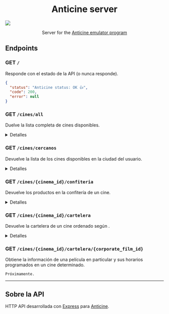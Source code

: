 
<p align="center">
  <h1 align="center">Anticine server</h1>
  <img src="https://raw.githubusercontent.com/GNUfamilia-fisi/anticine/main/media/Anticine.png"/>
  <p align="center">
    Server for the
    <a href="https://github.com/GNUfamilia-fisi/anticine">
      Anticine emulator program
    </a>
  </p>
</p>


## Endpoints

### GET `/`

Responde con el estado de la API (o nunca responde).

```json
{
  "status": "Anticine status: OK 👍",
  "code": 200,
  "error": null
}
```

### GET `/cines/all`

Duelve la lista completa de cines disponibles.

<details>
  <summary>Detalles</summary>

Respuesta exitosa:

```jsonc
{
  "cinemas": [
    {
      "cinema_id": "2705",
      "name": "Anticine Gamarra",
      "address": "Avenida Aviación 950 La Victoria, LIMA 13",
      "city": "Lima"
    },
    {
      "cinema_id": "2702",
      "name": "Anticine Huancayo",
      "address": "Av. Ferrocarril 146 - 150 esquina con prolongación San Carlos",
      "city": "Huancayo"
    },
    // ...
  ],
  "code": 200,
  "error": null
}
```

</details>

### GET `/cines/cercanos`

Devuelve la lista de los cines disponibles en la ciudad del usuario.

<details>
  <summary>Detalles</summary>

Si existe, lista de `cinemas` estará ordenada por cercanía al usuario.
El primer cine siempre será el más cercano.

Para determinar la ciudad y las coordenadas aproximadas del usuario, se hace
uso de la API [ipgeolocation](https://ipgeolocation.io/), que es la más precisa
y abierta que pudimos encontrar.

Respuesta exitosa:

```jsonc
{
  "city": "Lima",
  "cinemas": [
    {
      "cinema_id": "2705",
      "name": "Anticine Gamarra",
      "address": "Avenida Aviación 950 La Victoria, LIMA 13",
      "city": "Lima"
    },
    // ...
  ],
  "nearest_id": "2705",
  "code": 200,
  "error": null
}
```

Cuando no hay cines disponibles en la ciudad del usuario, devuelve:

```json
{
  "city": "<nombre_de_la_ciudad_muy_muy_lejana>",
  "cinemas": [],
  "nearest_id": null,
  "code": 404,
  "error": "No hay cines disponibles en tu ciudad"
}
```

Cuando no se puede determinar la ubicación del usuario, devuelve:

```json
{
  "city": null,
  "cinemas": [],
  "nearest_id": null,
  "code": 500,
  "error": "No se pudo determinar la ubicación"
}
```

En caso de errores internos, devuelve:

```json
{
  "city": null,
  "cinemas": [],
  "nearest_id": null,
  "code": 503,
  "error": "Error al cargar los cines"
}
```

En cualquiera de estos casos, se recomienda usar el endpoint `/cines` para
obtener la lista completa de cines disponibles.

</details>

### GET `/cines/{cinema_id}/confiteria`

Devuelve los productos en la confitería de un cine.

<details>
    <summary>Detalles</summary>

Respuesta exitosa:

```json
{
  "confiteria": [
    {
      "item_id": "528",
      "name": "*COMBO TRIO CMK SAL",
      "description": "3 Canchitas medianas saladas + 3 Gaseosas medianas",
      "priceInCents": 7100
    },
    {
      "item_id": "529",
      "name": "*COMBO DUO CMK SAL",
      "description": "2 Canchitas grandes saladas + 2 Gaseosas grandes",
      "priceInCents": 5600
    },
  ],
  "code": 200,
  "error": null
}
```

Si el `cinema_id` proporcionado no pertenece a ningún cine, devuelve:

```json
{
  "confiteria": [],
  "code": 404,
  "error": "Cine no encontrado"
}
```

</details>

### GET `/cines/{cinema_id}/cartelera`

Devuelve la cartelera de un cine ordenado según .

<details>
    <summary>Detalles</summary>

La cartelera es solo una lista de películas que se están proyectando en ese
cine, ordenadas según fecha de proximidad.

Esta lista normalmente contiene hasta 12 días de programación, sin
embargo, no devuelve información respecto a sus días ni horarios.

La cartelera solo contiene información básica de las películas. Para obtener
información de los horarios y salas para esa película, refiérase
[al siguiente endpoint](#get-cinescinema_idcarteleracorporate_film_id).

Lista de ratings disponibles:

- `APT (PG)` (Apto para Todos)
- `G` (General Exhibition)
- `M` (Mature Audiences)
- `M14` (Mayor a 14)
- `M18` (Mayor a 18)
- `PG` (Parental Guidance Recommended)
- `R` (Restricted 16+ unless parent/guardn)
- `R16` (Restricted To 16+)
- `R18` (Restricted To 18+)
- `TBC` (To be confirmed)

Respuesta exitosa:

```jsonc
{
  "movies": [
      {
        "corporate_film_id": "89038",
        "title": "AVATAR 2 EL CAMINO DEL AGUA",
        "synopsis": "Jake Sully vive con su nueva familia formada en el
        planeta Pandora. Una vez que una amenaza familiar regresa para acabar
        con lo que se había iniciado anteriormente, Jake debe trabajar con
        Neytiri y el ejército de la raza Na'vi para proteger su planeta.",
        "trailer_url": "https://www.youtube.com/watch?v=96d3jsVWnOE",
        "poster_url": "https://cinemarkmedia.modyocdn.com/pe/300x400/89038.jpg",
        "duration": 195, // en minutos
        "rating": "APT (PG)"
      },
      {
        /*...*/
      },
      // ...
  ],
  "code": 200,
  "error": null
}
```

Si el `cinema_id` proporcionado no pertenece a ningún cine, devuelve:

```json
{
  "days": [],
  "code": 404,
  "error": "No se pudo encontrar la cartelera"
}
```

</details>

### GET `/cines/{cinema_id}/cartelera/{corporate_film_id}`

Obtiene la información de una película en particular y sus horarios
programados en un cine determinado.

`Próximamente.`

---

## Sobre la API

HTTP API desarrollada con [Express](https://expressjs.com/) para
[Anticine](https://github.com/GNUfamilia-fisi/anticine).
